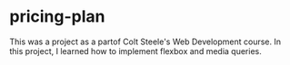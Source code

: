 # pricing-plan
This was a project as a partof Colt Steele's Web Development course. In this project, I learned how to implement flexbox and media queries. 
